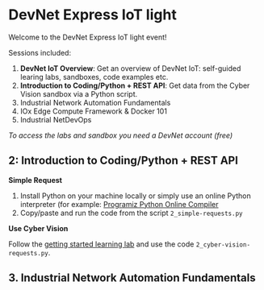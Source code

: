# DevNet Express IoT light

Welcome to the DevNet Express IoT light event!

Sessions included:

1. **DevNet IoT Overview**: Get an overview of DevNet IoT: self-guided learing labs, sandboxes, code examples etc.
2. **Introduction to Coding/Python + REST API**: Get data from the Cyber Vision sandbox via a Python script. 
3. Industrial Network Automation Fundamentals
4. IOx Edge Compute Framework & Docker 101
5. Industrial NetDevOps

*To access the labs and sandbox you need a DevNet account (free)*



## 2: Introduction to Coding/Python + REST API

**Simple Request**

1. Install Python on your machine locally or simply use an online Python interpreter (for example: [Programiz Python Online Compiler](https://www.programiz.com/python-programming/online-compiler/)
2. Copy/paste and run the code from the script `2_simple-requests.py`

**Use Cyber Vision**

Follow the [getting started learning lab](https://developer.cisco.com/learning/tracks/iot/cybervision/iot-cybervision-api-python-v4/step/1) and use the code `2_cyber-vision-requests.py`.


## 3. Industrial Network Automation Fundamentals
